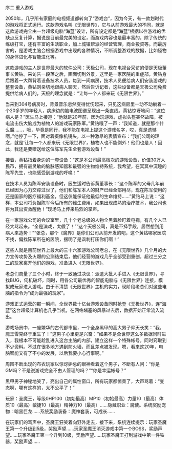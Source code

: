 序二 重入游戏


2050年，几乎所有家庭的电视频道都转向了“游戏台”，因为今天，有一款划时代的游戏将正式运行。这款游戏名叫《无限世界》，它与从前游戏最大的不同，就是这款游戏完全由一台超级电脑“海蓝”设计，所有设定都是“海蓝”根据以往游戏的优缺点反复计算，据说是目前最完美的设定，而游戏内容也是最丰富的，除了传统的练级打宝，还有丰富的生活职业，加上城镇帮派的经营管理，商业投资等。而最厉害的，是游戏主脑会根据游戏中出现的各种情况，不断调整游戏的数据，比如怪物的身体进化与智能进化等。

这款游戏的主人是世界最大的软件公司：天极公司，现在电视台采访的便是天极董事长黄钻。采访告一段落之后，画面切到外景，这里是一家医院的重症部，黄钻身后跟着一大帮背着设备技术人员，每到一间病房，技术人员便给病人们安装游戏的整套设备，黄钻则亲切地跟病人聊天，然后告诉记者，这些设备都是天极公司免费提供给病人们的，天极的理念就是：“让每一个人都来玩《无限世界》。”

当来到304号病房时，背景音乐忽然变得忧伤起来，只见这病房里一动不动躺着一个20多岁的年轻人，病床边的脑电波图谱呈现出一条直线。黄钻惊讶地问：“这位病人是？”医生马上接道：“他就是20年前，因为玩游戏，虚拟头盔突然故障，被电流击伤大脑成为植物人的游戏玩家陈军。”黄钻哦了一声：“我知道，就是那个什么魔……，哦，毕竟是同行，我不能在电视上提这个游戏名字，哎，真是遗憾啊。”他停了一下，面对着摄像机镜头，以一种激昂的表情宣布：“我们公司的理念，就是‘让每一个人都来玩《无限世界》’，植物人也不能例外！他们也是人！因此，我还是要赠送给这位陈军先生全套游戏设备！”

接着，黄钻指着身边的一套设备：“这是本公司最高档次的游戏设备，价值30万人民币，拥有最灵敏的脑脉感知器和最强的生物维持系统，我希望，在冥冥中沉睡的陈军先生，也能感受到游戏的呼唤！”

在技术人员为陈军安装设备时，医生适时告诉黄董事长：“这个陈军的父母几年前已经因为心力交瘁过世了，他们和陈军本人的财产已经全部用尽，现在陈军使用的还是国家的医疗福利基金，但这仅能保证他最低的生命维持……”黄钻马上说：“这样，本公司将负担陈军今后所有的维生费用，如果出现成熟的治疗技术，我公司也将为其出资救醒他！”现场马上传来热烈的掌声。

在一家游戏公司的会议室里，几十个老总级的人物全黑着脸盯着电视，有几个人已经大骂起来。“全是演戏，太假了！”“这个天极公司，真是不择手段，居然想到用病人来造势！”“张总，那个《魔界》是你们公司从前开发的吧，这个黄钻哪家医院不找，偏找陈军所在的医院，摆明了是讽刺打压你们啊！”

这些人就是目前世界上最大的三十六家游戏公司老总，在《无限世界》几个月的大力宣传攻势及火爆的公测结束后，他们经营的游戏几乎全部受到重创，超过三分之二的玩家离开他们的游戏，准备进入《无限世界》。

老总们商量了三个小时，终于一致通过决议：派遣大批人手进入《无限世界》，寻找BUG，伺机破坏，同时，用各公司最优秀的智能电脑与《无限世界》连接，模拟成玩家进入游戏。由于不清楚《无限世界》主机的实力，现阶段老总们对这些电脑的指令为“成为最强的玩家”。

游戏正式运营的那一瞬间，全世界数十亿台游戏设备同时抢登《无极世界》，连“海蓝”这台超级计算机也几乎当机，在网络堵塞的风暴过去后，数据开始正常流入流出。

游戏场景中，一座繁华的古代都市里，一个全身黑甲的高大男子仰天长笑：“我，魔王雪克终于重生了！”这男子心里更是兴奋：“如果不是全世界这么多数据同时进入，我根本不可能趁乱进入这台主脑的内部，建立这样一个特殊帐号，同时窍取到不少资料。不过在很多地方遇到防火墙，而且差点被发现。嗯，看来这20年，电脑智能又有了不小的发展，以后我要小心行事啊。”

周围不断出现的布衣玩家以惊讶妒忌的眼神看着这个男子，不断有人问：“你是GM吗？不是说游戏完全不由人管理的吗？”“你是幸运帐号？”

黑甲男子神秘地笑了，亮出自己的属性窗口，所有玩家都惊呆了，大声骂着：“变态啊，哪有这样的，太不公平了！”

玩家：圣魔王，等级0HP100（初始最高）MP10（初始最高）力量10（最高）体质10（最高）敏捷10（最高）精神力10（最高）……隐藏职业：魔使。系统奖励宠物：暗黑巨龙……系统奖励装备：魔神套装，可成长……

在玩家们的骂声中，圣魔王狂笑着向野外走去，接下来，系统连续提示：玩家圣魔王第一个升级到5级，奖励声望……玩家圣魔王消灭游戏中第一个BOSS，奖励声望……玩家圣魔王第一个升到10级，奖励声望……玩家圣魔王打到游戏中第一件铁器，奖励声望……





